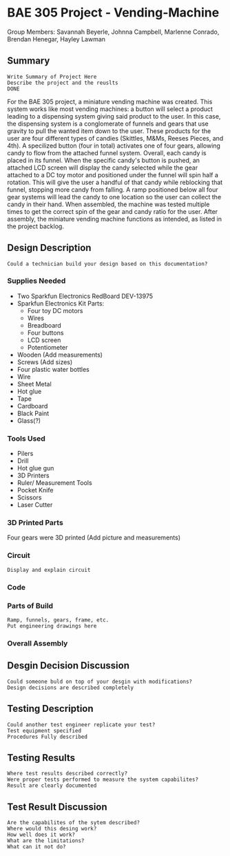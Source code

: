 # BAE 305 Project - Vending-Machine
Group Members: Savannah Beyerle, Johnna Campbell, Marlenne Conrado, Brendan Henegar, Hayley Lawman

  ## Summary
    Write Summary of Project Here 
    Describe the project and the reuslts
    DONE
For the BAE 305 project, a miniature vending machine was created. This system works like most vending machines: a button will select a product leading to a dispensing system giving said product to the user. In this case, the dispensing system is a conglomerate of funnels and gears that use gravity to pull the wanted item down to the user. These products for the user are four different types of candies (Skittles, M&Ms, Reeses Pieces, and 4th). A specilized button (four in total) activates one of four gears, allowing candy to flow from the attached funnel system. Overall, each candy is placed in its funnel. When the specific candy's button is pushed, an attached LCD screen will display the candy selected while the gear attached to a DC toy motor and positioned under the funnel will spin half a rotation. This will give the user a handful of that candy while reblocking that funnel, stopping more candy from falling. A ramp positioned below all four gear systems will lead the candy to one location so the user can collect the candy in their hand. When assembled, the machine was tested multiple times to get the correct spin of the gear and candy ratio for the user. After assembly, the miniature vending machine functions as intended, as listed in the project backlog.

## Design Description
    Could a technician build your design based on this documentation?
    
### Supplies Needed
- Two Sparkfun Electronics RedBoard DEV-13975
- Sparkfun Electronics Kit Parts:
  - Four toy DC motors
  - Wires
  - Breadboard
  - Four buttons
  - LCD screen
  - Potentiometer
- Wooden (Add measurements)
- Screws (Add sizes)
- Four plastic water bottles
- Wire
- Sheet Metal
- Hot glue
- Tape
- Cardboard
- Black Paint
- Glass(?)

### Tools Used
- Pilers
- Drill
- Hot glue gun
- 3D Printers
- Ruler/ Measurement Tools
- Pocket Knife
- Scissors
- Laser Cutter

### 3D Printed Parts
 Four gears were 3D printed
 (Add picture and measurements)
 
### Circuit
    Display and explain circuit
      
### Code

### Parts of Build
    Ramp, funnels, gears, frame, etc. 
    Put engineering drawings here
      
### Overall Assembly
   
## Desgin Decision Discussion
    Could someone buld on top of your desgin with modifications?
    Design decisions are described completely
    
## Testing Description
    Could another test engineer replicate your test?
    Test equipment specified 
    Procedures Fully described
    
## Testing Results
    Where test results described correctly?
    Were proper tests performed to measure the system capabilites?
    Result are clearly documented
    
## Test Result Discussion
    Are the capabilites of the sytem described?
    Where would this desing work?
    How well does it work?
    What are the limitations? 
    What can it not do?
    
    
  
